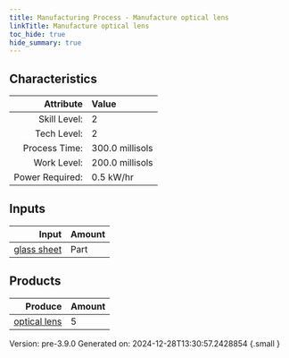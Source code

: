```yaml
---
title: Manufacturing Process - Manufacture optical lens
linkTitle: Manufacture optical lens
toc_hide: true
hide_summary: true
---
```



## Characteristics

| Attribute      | Value |
|--------:|:------|
|Skill Level:|2|
|Tech Level:|2|
|Process Time:|300.0 millisols|
|Work Level:|200.0 millisols|
|Power Required:|0.5 kW/hr|

## Inputs

| Input      | Amount |
|--------:|:------|
|[glass sheet](/docs/definitions/part/glass-sheet)|Part|1|

## Products


| Produce      | Amount |
|--------:|:------|
|[optical lens](/docs/definitions/part/optical-lens)|5|


Version: pre-3.9.0 Generated on: 2024-12-28T13:30:57.2428854
{.small }

